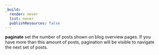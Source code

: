 ```yaml
---
_build:
  render: never
  list: never
  publishResources: false
---
```


**paginate** set the number of posts shown on blog overview pages. If you have more than this amount of posts, pagination will be visible to navigate the next set of posts.
